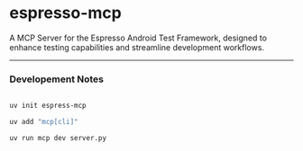 # espresso-mcp

A MCP Server for the Espresso Android Test Framework, designed to enhance testing capabilities and streamline development workflows.

---

### Developement Notes


```bash

uv init espress-mcp

uv add "mcp[cli]"

uv run mcp dev server.py

```